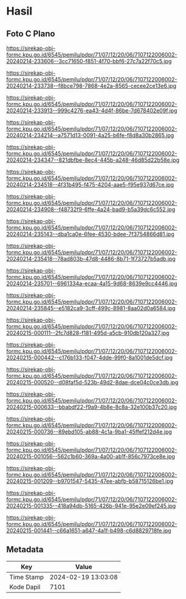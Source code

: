 # Hasil

## Foto C Plano

https://sirekap-obj-formc.kpu.go.id/6545/pemilu/pdpr/71/07/12/20/06/7107122006002-20240214-233606--3cc71650-f851-4f70-bbf6-27c7a22f70c5.jpg

https://sirekap-obj-formc.kpu.go.id/6545/pemilu/pdpr/71/07/12/20/06/7107122006002-20240214-233738--f8bce798-7868-4e2a-8565-cecee2ce13e6.jpg

https://sirekap-obj-formc.kpu.go.id/6545/pemilu/pdpr/71/07/12/20/06/7107122006002-20240214-233913--999c4276-ea43-4d4f-86be-7d678402e09f.jpg

https://sirekap-obj-formc.kpu.go.id/6545/pemilu/pdpr/71/07/12/20/06/7107122006002-20240214-234214--a7571d13-0091-4a25-b6fe-f8d8a30b2865.jpg

https://sirekap-obj-formc.kpu.go.id/6545/pemilu/pdpr/71/07/12/20/06/7107122006002-20240214-234347--821dbfbe-8ec4-445b-a248-46d85d22b58e.jpg

https://sirekap-obj-formc.kpu.go.id/6545/pemilu/pdpr/71/07/12/20/06/7107122006002-20240214-234518--4f31b495-f475-4204-aae5-f95e937d67ce.jpg

https://sirekap-obj-formc.kpu.go.id/6545/pemilu/pdpr/71/07/12/20/06/7107122006002-20240214-234908--f48732f9-6ffe-4a24-bad9-b5a39dc6c552.jpg

https://sirekap-obj-formc.kpu.go.id/6545/pemilu/pdpr/71/07/12/20/06/7107122006002-20240214-235143--dba1ca0e-6fee-4530-bdee-7f3754866d81.jpg

https://sirekap-obj-formc.kpu.go.id/6545/pemilu/pdpr/71/07/12/20/06/7107122006002-20240214-235418--78ad803b-47d8-4486-8b71-1f73727b5adb.jpg

https://sirekap-obj-formc.kpu.go.id/6545/pemilu/pdpr/71/07/12/20/06/7107122006002-20240214-235701--6961334a-ecaa-4a15-9d68-8639e9cc4446.jpg

https://sirekap-obj-formc.kpu.go.id/6545/pemilu/pdpr/71/07/12/20/06/7107122006002-20240214-235845--e5182ca9-3cff-499c-8981-8aa02d0a6584.jpg

https://sirekap-obj-formc.kpu.go.id/6545/pemilu/pdpr/71/07/12/20/06/7107122006002-20240215-000111--2fc7d828-f181-495d-a5cb-910db120a327.jpg

https://sirekap-obj-formc.kpu.go.id/6545/pemilu/pdpr/71/07/12/20/06/7107122006002-20240215-000442--c176b133-f047-4dde-99f0-8a1001de5dcf.jpg

https://sirekap-obj-formc.kpu.go.id/6545/pemilu/pdpr/71/07/12/20/06/7107122006002-20240215-000520--d08faf5d-523b-49d2-8dae-dce04c0ce3db.jpg

https://sirekap-obj-formc.kpu.go.id/6545/pemilu/pdpr/71/07/12/20/06/7107122006002-20240215-000633--bbabdf22-f9a9-4b8e-8c8a-32e100b37c20.jpg

https://sirekap-obj-formc.kpu.go.id/6545/pemilu/pdpr/71/07/12/20/06/7107122006002-20240215-000736--89ebd105-ab88-4c1a-9ba1-45ffef212d4e.jpg

https://sirekap-obj-formc.kpu.go.id/6545/pemilu/pdpr/71/07/12/20/06/7107122006002-20240215-001056--562c1b60-369a-4a00-ab1f-856c7973ce8e.jpg

https://sirekap-obj-formc.kpu.go.id/6545/pemilu/pdpr/71/07/12/20/06/7107122006002-20240215-001209--b9701547-5435-47ee-abfb-b58715126be1.jpg

https://sirekap-obj-formc.kpu.go.id/6545/pemilu/pdpr/71/07/12/20/06/7107122006002-20240215-001335--418a94db-5165-426b-941e-95e2e09ef245.jpg

https://sirekap-obj-formc.kpu.go.id/6545/pemilu/pdpr/71/07/12/20/06/7107122006002-20240215-001441--c66a1651-a647-4a1f-b498-c6d8829718fe.jpg


## Metadata

| Key        | Value               |
| ---------- | ------------------- |
| Time Stamp | 2024-02-19 13:03:08 |
| Kode Dapil | 7101                |




